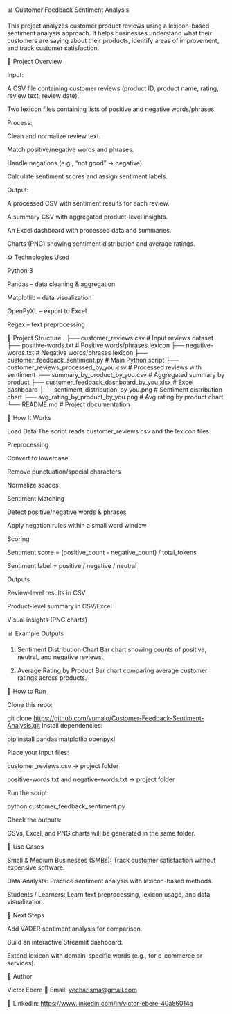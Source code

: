 📊 Customer Feedback Sentiment Analysis

This project analyzes customer product reviews using a lexicon-based sentiment analysis approach.
It helps businesses understand what their customers are saying about their products, identify areas of improvement, and track customer satisfaction.

📁 Project Overview

Input:

A CSV file containing customer reviews (product ID, product name, rating, review text, review date).

Two lexicon files containing lists of positive and negative words/phrases.

Process:

Clean and normalize review text.

Match positive/negative words and phrases.

Handle negations (e.g., “not good” → negative).

Calculate sentiment scores and assign sentiment labels.

Output:

A processed CSV with sentiment results for each review.

A summary CSV with aggregated product-level insights.

An Excel dashboard with processed data and summaries.

Charts (PNG) showing sentiment distribution and average ratings.

⚙️ Technologies Used

Python 3

Pandas – data cleaning & aggregation

Matplotlib – data visualization

OpenPyXL – export to Excel

Regex – text preprocessing

📂 Project Structure
.
├── customer_reviews.csv                # Input reviews dataset
├── positive-words.txt                  # Positive words/phrases lexicon
├── negative-words.txt                  # Negative words/phrases lexicon
├── customer_feedback_sentiment.py      # Main Python script
├── customer_reviews_processed_by_you.csv   # Processed reviews with sentiment
├── summary_by_product_by_you.csv       # Aggregated summary by product
├── customer_feedback_dashboard_by_you.xlsx # Excel dashboard
├── sentiment_distribution_by_you.png   # Sentiment distribution chart
├── avg_rating_by_product_by_you.png    # Avg rating by product chart
└── README.md                           # Project documentation

📝 How It Works

Load Data
The script reads customer_reviews.csv and the lexicon files.

Preprocessing

Convert to lowercase

Remove punctuation/special characters

Normalize spaces

Sentiment Matching

Detect positive/negative words & phrases

Apply negation rules within a small word window

Scoring

Sentiment score = (positive_count - negative_count) / total_tokens

Sentiment label = positive / negative / neutral

Outputs

Review-level results in CSV

Product-level summary in CSV/Excel

Visual insights (PNG charts)

📊 Example Outputs

1. Sentiment Distribution Chart
Bar chart showing counts of positive, neutral, and negative reviews.

2. Average Rating by Product
Bar chart comparing average customer ratings across products.

🚀 How to Run

Clone this repo:

git clone https://github.com/vumalo/Customer-Feedback-Sentiment-Analysis.git
Install dependencies:

pip install pandas matplotlib openpyxl


Place your input files:

customer_reviews.csv → project folder

positive-words.txt and negative-words.txt → project folder

Run the script:

python customer_feedback_sentiment.py


Check the outputs:

CSVs, Excel, and PNG charts will be generated in the same folder.

🧭 Use Cases

Small & Medium Businesses (SMBs):
Track customer satisfaction without expensive software.

Data Analysts:
Practice sentiment analysis with lexicon-based methods.

Students / Learners:
Learn text preprocessing, lexicon usage, and data visualization.

🔮 Next Steps

Add VADER sentiment analysis for comparison.

Build an interactive Streamlit dashboard.

Extend lexicon with domain-specific words (e.g., for e-commerce or services).

👤 Author

Victor Ebere
📧 Email: vecharisma@gmail.com

🔗 LinkedIn: https://www.linkedin.com/in/victor-ebere-40a56014a